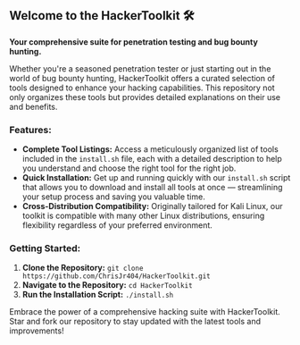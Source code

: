 ## Welcome to the HackerToolkit 🛠️

**Your comprehensive suite for penetration testing and bug bounty hunting.**

Whether you're a seasoned penetration tester or just starting out in the world of bug bounty hunting, HackerToolkit offers a curated selection of tools designed to enhance your hacking capabilities. This repository not only organizes these tools but provides detailed explanations on their use and benefits.

### Features:
- **Complete Tool Listings:** Access a meticulously organized list of tools included in the `install.sh` file, each with a detailed description to help you understand and choose the right tool for the right job.
- **Quick Installation:** Get up and running quickly with our `install.sh` script that allows you to download and install all tools at once — streamlining your setup process and saving you valuable time.
- **Cross-Distribution Compatibility:** Originally tailored for Kali Linux, our toolkit is compatible with many other Linux distributions, ensuring flexibility regardless of your preferred environment.

### Getting Started:
1. **Clone the Repository:** `git clone https://github.com/ChrisJr404/HackerToolkit.git`
2. **Navigate to the Repository:** `cd HackerToolkit`
3. **Run the Installation Script:** `./install.sh`

Embrace the power of a comprehensive hacking suite with HackerToolkit. Star and fork our repository to stay updated with the latest tools and improvements!
